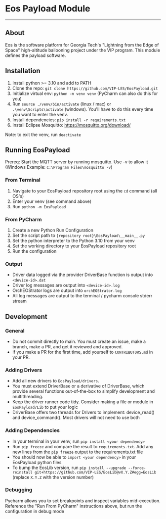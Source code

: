 # Eos Payload Module 

---
## About
Eos is the software platform for Georgia Tech's "Lightning from the Edge of Space" high-altitude ballooning project under the VIP program.  This module defines the payload software.  


## Installation
1. Install python >= 3.10 and add to PATH
2. Clone the repo: `git clone https://github.com/VIP-LES/EosPayload.git`
3. Initialize virtual env: `python -m venv venv` (PyCharm can also do this for you)
4. Run `source ./venv/bin/activate` (linux / mac) or `.\venv\Scripts\activate` (windows).  You'll have to do this every time you want to enter the venv. 
5. Install dependencies: `pip install -r requirements.txt` 
6. Install Eclipse Mosquitto: https://mosquitto.org/download/

Note: to exit the venv, run `deactivate`

## Running EosPayload
Prereq: Start the MQTT server by running mosquitto.  Use -v to allow it   (Windows Example: `C:\Program Files\mosquitto -v`)

### From Terminal
1. Navigate to your EosPayload repository root using the `cd` command (all OS's)
2. Enter your venv (see command above)
3. Run `python -m EosPayload`

### From PyCharm
1. Create a new Python Run Configuration
2. Set the script path to `{repository root}\EosPayload\__main__.py`
3. Set the python interpreter to the Python 3.10 from your venv
4. Set the working directory to your EosPayload repository root
5. Run the configuration

### Output
- Driver data logged via the provider DriverBase function is output into `<device-id>.dat`
- Driver log messages are output into `<device-id>.log`
- OrchEOStrator logs are output into `orchEOStrator.log`
- All log messages are output to the terminal / pycharm console stderr stream

## Development

### General
- Do not commit directly to main.  You must create an issue, make a branch, make a PR, and get it reviewed and approved.
- If you make a PR for the first time, add yourself to `CONTRIBUTORS.md` in your PR.

### Adding Drivers
- Add all new drivers to `EosPayload/drivers`.
- You must extend DriverBase or a derivative of DriverBase, which provide several functions out-of-the-box to simplify development and multithreading.
- Keep the driver runner code tidy.  Consider making a file or module in `EosPayload/Lib` to put your logic
- DriverBase offers two threads for Drivers to implement: device_read() and device_command().  Most drivers will not need to use both

### Adding Dependencies
- In your terminal in your venv, run `pip install <your dependency>`
- Run `pip freeze` and compare the result to `requirements.txt`.  Add any new lines from the `pip freeze` output to the requirements.txt file
- You should now be able to `import <your dependency>` in your EosPayload python files
- To bump the EosLib version, run `pip install --upgrade --force-reinstall git+https://github.com/VIP-LES/EosLib@vX.Y.Z#egg=EosLib` (replace `X.Y.Z` with the version number)

### Debugging
Pycharm allows you to set breakpoints and inspect variables mid-execution.  Reference the "Run From PyCharm" instructions above, but run the configuration in debug mode
